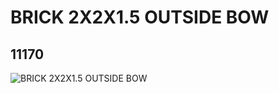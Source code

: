 # BRICK 2X2X1.5 OUTSIDE BOW
## 11170
![BRICK 2X2X1.5 OUTSIDE BOW](https://lc-www-live-s.legocdn.com/media/bricks/5/2/6019567.jpg)
